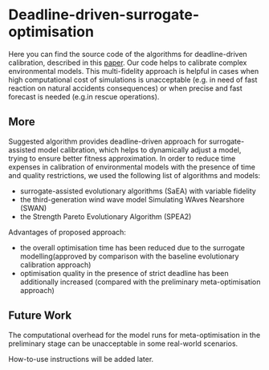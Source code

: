# Deadline-driven-surrogate-optimisation
Here you can find the source code of the algorithms for deadline-driven calibration, described in this [paper](https://dl.acm.org/citation.cfm?id=3326876). 
Our code helps to calibrate complex environmental models. This multi-fidelity approach is helpful in cases when high computational cost of simulations is unacceptable (e.g. in need of fast reaction on natural accidents consequences) or when precise and fast forecast is needed (e.g.in rescue operations).
## More
Suggested algorithm provides deadline-driven approach for surrogate-assisted model calibration, which helps to dynamically adjust a model, trying to ensure better fitness approximation.
In order to reduce time expenses in calibration of environmental models with the presence of time and quality restrictions, we used the following list of algorithms and models:
* surrogate-assisted evolutionary algorithms (SaEA) with variable fidelity
* the third-generation wind wave model Simulating WAves Nearshore (SWAN)
* the Strength Pareto Evolutionary Algorithm (SPEA2)

Advantages of proposed approach:
* the overall optimisation  time has been reduced due to the surrogate modelling(approved by comparison with the baseline evolutionary calibration approach)
* optimisation quality in the presence  of strict deadline has been additionally increased (compared with the preliminary meta-optimisation approach)
## Future Work
The computational overhead for the model runs for meta-optimisation in the preliminary stage can be unacceptable in some real-world scenarios.

How-to-use instructions will be added later.
